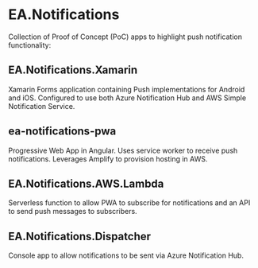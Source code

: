 # EA.Notifications
Collection of Proof of Concept (PoC) apps to highlight push notification functionality:
## EA.Notifications.Xamarin
Xamarin Forms application containing Push implementations for Android and iOS. Configured to use both Azure Notification Hub and AWS Simple Notification Service.
## ea-notifications-pwa
Progressive Web App in Angular. Uses service worker to receive push notifications. Leverages Amplify to provision hosting in AWS.
## EA.Notifications.AWS.Lambda
Serverless function to allow PWA to subscribe for notifications and an API to send push messages to subscribers.
## EA.Notifications.Dispatcher
Console app to allow notifications to be sent via Azure Notification Hub.



